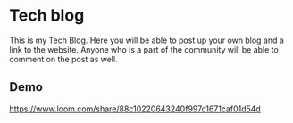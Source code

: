 
# Tech blog 

This is my Tech Blog. Here you will be able to post up your own blog and a link to the website.
Anyone who is a part of the community will be able to comment on the post as well.








## Demo

https://www.loom.com/share/88c10220643240f997c1671caf01d54d
